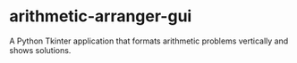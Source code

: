 # arithmetic-arranger-gui
A Python Tkinter application that formats arithmetic problems vertically and shows solutions.
